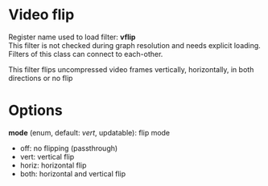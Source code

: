 <!-- automatically generated - do not edit, patch gpac/applications/gpac/gpac.c -->

# Video flip  
  
Register name used to load filter: __vflip__  
This filter is not checked during graph resolution and needs explicit loading.  
Filters of this class can connect to each-other.  
  
This filter flips uncompressed video frames vertically, horizontally, in both directions or no flip  
  

# Options    
  
<a id="mode">__mode__</a> (enum, default: _vert_, updatable): flip mode  
* off: no flipping (passthrough)  
* vert: vertical flip  
* horiz: horizontal flip  
* both: horizontal and vertical flip  
  
  

